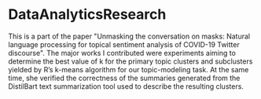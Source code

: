 # DataAnalyticsResearch

This is a part of the paper "Unmasking the conversation on masks: Natural language processing for
topical sentiment analysis of COVID-19 Twitter discourse". The major works I contributed were experiments aiming to determine the best value of k for the primary topic clusters and subclusters yielded by R’s k-means algorithm for our topic-modeling task. At the same time, she verified the correctness of the summaries generated from the DistilBart text summarization tool used to describe the resulting clusters.
